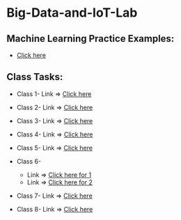 # Big-Data-and-IoT-Lab

## Machine Learning Practice Examples:
- <a href="https://github.com/Bithi-MBSTU/Machine-Learning-Practice-Examples"> Click here </a>


## Class Tasks:
- Class 1-  Link => <a href="https://colab.research.google.com/drive/1yam8oev32w0nXXw6NnIeQdxVgws3uEQS?authuser=1"> Click here </a>
- Class 2-  Link => <a href="https://colab.research.google.com/drive/1t6zsu6T3H5EttMvPAUib-8F7JpDaBiNs?authuser=1"> Click here </a>
- Class 3-  Link => <a href="https://colab.research.google.com/drive/11LCJ8avDNbhCNj37ZUXcdLKGvTCgZJSi?authuser=1#scrollTo=GYBEIiG11cpb"> Click here </a>
- Class 4-  Link => <a href="https://colab.research.google.com/drive/1IY6TaI5InwfvffC_Qeb5qgSX9YWL3S3y?authuser=1"> Click here </a>
- Class 5-  Link => <a href="https://github.com/Maria-Akther-Mimi/Big-Data-and-IoT-Lab/blob/main/Data%20Preprocessing_Class%205.ipynb"> Click here </a>
- Class 6-
  - Link => <a href="https://github.com/Maria-Akther-Mimi/Big-Data-and-IoT-Lab/blob/main/FS%2CPCA%2CRegularization_Class%206.ipynb"> Click here for 1 </a>
  - Link => <a href="https://github.com/Maria-Akther-Mimi/Big-Data-and-IoT-Lab/blob/main/Vectorizer%2CCross%20Validation_Class%206.ipynb"> Click here for 2 </a>

- Class 7-  Link => <a href="https://github.com/Maria-Akther-Mimi/Big-Data-and-IoT-Lab/blob/main/Tensorqs_tutorial_Class%207.ipynb"> Click here </a>
- Class 8-  Link => <a href="https://github.com/Maria-Akther-Mimi/Big-Data-and-IoT-Lab/blob/main/201-15-13858_%20Big_Data_and_IoT_Lab_8_LeNet_5_Architecture.ipynb"> Click here </a>





